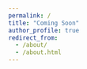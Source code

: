 ```yaml
---
permalink: /
title: "Coming Soon"
author_profile: true
redirect_from: 
  - /about/
  - /about.html
---
```


